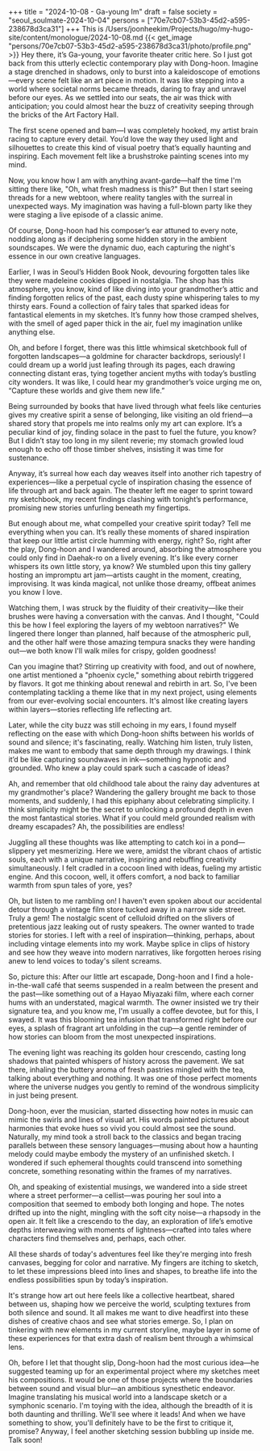+++
title = "2024-10-08 - Ga-young Im"
draft = false
society = "seoul_soulmate-2024-10-04"
persons = ["70e7cb07-53b3-45d2-a595-238678d3ca31"]
+++
This is /Users/joonheekim/Projects/hugo/my-hugo-site/content/monologue/2024-10-08.md
{{< get_image "persons/70e7cb07-53b3-45d2-a595-238678d3ca31/photo/profile.png" >}}
Hey there, it’s Ga-young, your favorite theater critic here.
So I just got back from this utterly eclectic contemporary play with Dong-hoon. Imagine a stage drenched in shadows, only to burst into a kaleidoscope of emotions—every scene felt like an art piece in motion. It was like stepping into a world where societal norms became threads, daring to fray and unravel before our eyes. As we settled into our seats, the air was thick with anticipation; you could almost hear the buzz of creativity seeping through the bricks of the Art Factory Hall.

The first scene opened and bam—I was completely hooked, my artist brain racing to capture every detail. You’d love the way they used light and silhouettes to create this kind of visual poetry that’s equally haunting and inspiring. Each movement felt like a brushstroke painting scenes into my mind.

Now, you know how I am with anything avant-garde—half the time I'm sitting there like, "Oh, what fresh madness is this?" But then I start seeing threads for a new webtoon, where reality tangles with the surreal in unexpected ways. My imagination was having a full-blown party like they were staging a live episode of a classic anime.

Of course, Dong-hoon had his composer’s ear attuned to every note, nodding along as if deciphering some hidden story in the ambient soundscapes. We were the dynamic duo, each capturing the night's essence in our own creative languages.

Earlier, I was in Seoul’s Hidden Book Nook, devouring forgotten tales like they were madeleine cookies dipped in nostalgia. The shop has this atmosphere, you know, kind of like diving into your grandmother’s attic and finding forgotten relics of the past, each dusty spine whispering tales to my thirsty ears. Found a collection of fairy tales that sparked ideas for fantastical elements in my sketches. It’s funny how those cramped shelves, with the smell of aged paper thick in the air, fuel my imagination unlike anything else.

Oh, and before I forget, there was this little whimsical sketchbook full of forgotten landscapes—a goldmine for character backdrops, seriously! I could dream up a world just leafing through its pages, each drawing connecting distant eras, tying together ancient myths with today’s bustling city wonders. It was like, I could hear my grandmother’s voice urging me on, “Capture these worlds and give them new life.”

Being surrounded by books that have lived through what feels like centuries gives my creative spirit a sense of belonging, like visiting an old friend—a shared story that propels me into realms only my art can explore. It’s a peculiar kind of joy, finding solace in the past to fuel the future, you know? But I didn’t stay too long in my silent reverie; my stomach growled loud enough to echo off those timber shelves, insisting it was time for sustenance.

Anyway, it’s surreal how each day weaves itself into another rich tapestry of experiences—like a perpetual cycle of inspiration chasing the essence of life through art and back again. The theater left me eager to sprint toward my sketchbook, my recent findings clashing with tonight’s performance, promising new stories unfurling beneath my fingertips.

But enough about me, what compelled your creative spirit today? Tell me everything when you can. It’s really these moments of shared inspiration that keep our little artist circle humming with energy, right?
So, right after the play, Dong-hoon and I wandered around, absorbing the atmosphere you could only find in Daehak-ro on a lively evening. It's like every corner whispers its own little story, ya know? We stumbled upon this tiny gallery hosting an impromptu art jam—artists caught in the moment, creating, improvising. It was kinda magical, not unlike those dreamy, offbeat animes you know I love.

Watching them, I was struck by the fluidity of their creativity—like their brushes were having a conversation with the canvas. And I thought, "Could this be how I feel exploring the layers of my webtoon narratives?" We lingered there longer than planned, half because of the atmospheric pull, and the other half were those amazing tempura snacks they were handing out—we both know I'll walk miles for crispy, golden goodness!

Can you imagine that? Stirring up creativity with food, and out of nowhere, one artist mentioned a "phoenix cycle," something about rebirth triggered by flavors. It got me thinking about renewal and rebirth in art. So, I've been contemplating tackling a theme like that in my next project, using elements from our ever-evolving social encounters. It's almost like creating layers within layers—stories reflecting life reflecting art.

Later, while the city buzz was still echoing in my ears, I found myself reflecting on the ease with which Dong-hoon shifts between his worlds of sound and silence; it's fascinating, really. Watching him listen, truly listen, makes me want to embody that same depth through my drawings. I think it’d be like capturing soundwaves in ink—something hypnotic and grounded. Who knew a play could spark such a cascade of ideas?

Ah, and remember that old childhood tale about the rainy day adventures at my grandmother's place? Wandering the gallery brought me back to those moments, and suddenly, I had this epiphany about celebrating simplicity. I think simplicity might be the secret to unlocking a profound depth in even the most fantastical stories. What if you could meld grounded realism with dreamy escapades? Ah, the possibilities are endless!

Juggling all these thoughts was like attempting to catch koi in a pond—slippery yet mesmerizing. Here we were, amidst the vibrant chaos of artistic souls, each with a unique narrative, inspiring and rebuffing creativity simultaneously. I felt cradled in a cocoon lined with ideas, fueling my artistic engine. And this cocoon, well, it offers comfort, a nod back to familiar warmth from spun tales of yore, yes?

Oh, but listen to me rambling on! I haven't even spoken about our accidental detour through a vintage film store tucked away in a narrow side street. Truly a gem! The nostalgic scent of celluloid drifted on the slivers of pretentious jazz leaking out of rusty speakers. The owner wanted to trade stories for stories. I left with a reel of inspiration—thinking, perhaps, about including vintage elements into my work. Maybe splice in clips of history and see how they weave into modern narratives, like forgotten heroes rising anew to lend voices to today's silent screams.

So, picture this: After our little art escapade, Dong-hoon and I find a hole-in-the-wall café that seems suspended in a realm between the present and the past—like something out of a Hayao Miyazaki film, where each corner hums with an understated, magical warmth. The owner insisted we try their signature tea, and you know me, I'm usually a coffee devotee, but for this, I swayed. It was this blooming tea infusion that transformed right before our eyes, a splash of fragrant art unfolding in the cup—a gentle reminder of how stories can bloom from the most unexpected inspirations.

The evening light was reaching its golden hour crescendo, casting long shadows that painted whispers of history across the pavement. We sat there, inhaling the buttery aroma of fresh pastries mingled with the tea, talking about everything and nothing. It was one of those perfect moments where the universe nudges you gently to remind of the wondrous simplicity in just being present. 

Dong-hoon, ever the musician, started dissecting how notes in music can mimic the swirls and lines of visual art. His words painted pictures about harmonies that evoke hues so vivid you could almost see the sound. Naturally, my mind took a stroll back to the classics and began tracing parallels between these sensory languages—musing about how a haunting melody could maybe embody the mystery of an unfinished sketch. I wondered if such ephemeral thoughts could transcend into something concrete, something resonating within the frames of my narratives.

Oh, and speaking of existential musings, we wandered into a side street where a street performer—a cellist—was pouring her soul into a composition that seemed to embody both longing and hope. The notes drifted up into the night, mingling with the soft city noise—a rhapsody in the open air. It felt like a crescendo to the day, an exploration of life’s emotive depths interweaving with moments of lightness—crafted into tales where characters find themselves and, perhaps, each other.

All these shards of today's adventures feel like they're merging into fresh canvases, begging for color and narrative. My fingers are itching to sketch, to let these impressions bleed into lines and shapes, to breathe life into the endless possibilities spun by today’s inspiration. 

It's strange how art out here feels like a collective heartbeat, shared between us, shaping how we perceive the world, sculpting textures from both silence and sound. It all makes me want to dive headfirst into these dishes of creative chaos and see what stories emerge. So, I plan on tinkering with new elements in my current storyline, maybe layer in some of these experiences for that extra dash of realism bent through a whimsical lens.

Oh, before I let that thought slip, Dong-hoon had the most curious idea—he suggested teaming up for an experimental project where my sketches meet his compositions. It would be one of those projects where the boundaries between sound and visual blur—an ambitious synesthetic endeavor. Imagine translating his musical world into a landscape sketch or a symphonic scenario. I'm toying with the idea, although the breadth of it is both daunting and thrilling. We'll see where it leads! And when we have something to show, you'll definitely have to be the first to critique it, promise?
Anyway, I feel another sketching session bubbling up inside me. Talk soon!
